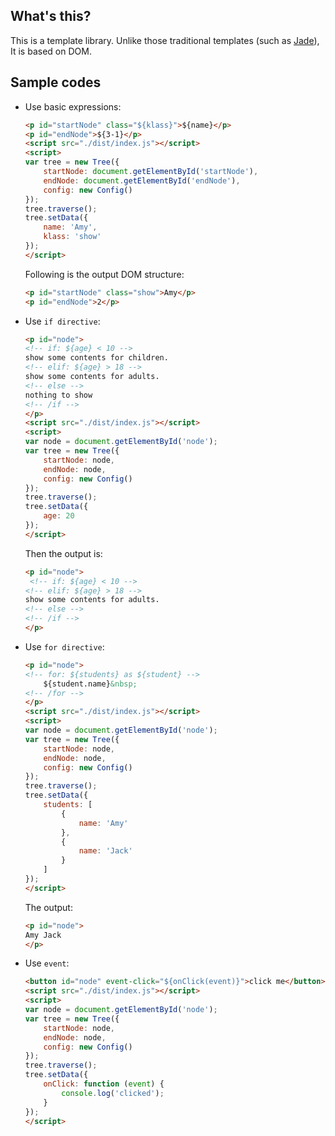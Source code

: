## What's this?

This is a template library. Unlike those traditional templates (such as [Jade](http://jade-lang.com/)), It is based on DOM.

## Sample codes

* Use basic expressions:

    ```html
    <p id="startNode" class="${klass}">${name}</p>
    <p id="endNode">${3-1}</p>
    <script src="./dist/index.js"></script>
    <script>
    var tree = new Tree({
        startNode: document.getElementById('startNode'),
        endNode: document.getElementById('endNode'),
        config: new Config()
    });
    tree.traverse();
    tree.setData({
        name: 'Amy',
        klass: 'show'
    });
    </script>
    ```

    Following is the output DOM structure:

    ```html
    <p id="startNode" class="show">Amy</p>
    <p id="endNode">2</p>
    ```

* Use `if directive`:

    ```html
    <p id="node">
    <!-- if: ${age} < 10 -->
    show some contents for children.
    <!-- elif: ${age} > 18 -->
    show some contents for adults.
    <!-- else -->
    nothing to show
    <!-- /if -->
    </p>
    <script src="./dist/index.js"></script>
    <script>
    var node = document.getElementById('node');
    var tree = new Tree({
        startNode: node,
        endNode: node,
        config: new Config()
    });
    tree.traverse();
    tree.setData({
        age: 20
    });
    </script>
    ```

    Then the output is:

    ```html
    <p id="node">
     <!-- if: ${age} < 10 -->
    <!-- elif: ${age} > 18 -->
    show some contents for adults.
    <!-- else -->
    <!-- /if -->
    </p>
    ```

* Use `for directive`:

    ```html
    <p id="node">
    <!-- for: ${students} as ${student} -->
        ${student.name}&nbsp;
    <!-- /for -->
    </p>
    <script src="./dist/index.js"></script>
    <script>
    var node = document.getElementById('node');
    var tree = new Tree({
        startNode: node,
        endNode: node,
        config: new Config()
    });
    tree.traverse();
    tree.setData({
        students: [
            {
                name: 'Amy'
            },
            {
                name: 'Jack'
            }
        ]
    });
    </script>
    ```

    The output:

    ```html
    <p id="node">
    Amy Jack
    </p>
    ```

* Use `event`:

    ```html
    <button id="node" event-click="${onClick(event)}">click me</button>
    <script src="./dist/index.js"></script>
    <script>
    var node = document.getElementById('node');
    var tree = new Tree({
        startNode: node,
        endNode: node,
        config: new Config()
    });
    tree.traverse();
    tree.setData({
        onClick: function (event) {
            console.log('clicked');
        }
    });
    </script>
    ```




